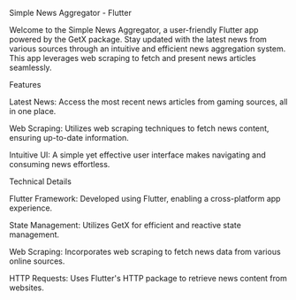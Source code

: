Simple News Aggregator - Flutter

Welcome to the Simple News Aggregator, a user-friendly Flutter app powered by the GetX package. Stay updated with the latest news from various sources through an intuitive and efficient news aggregation system. This app leverages web scraping to fetch and present news articles seamlessly.


Features

Latest News: Access the most recent news articles from gaming sources, all in one place.

Web Scraping: Utilizes web scraping techniques to fetch news content, ensuring up-to-date information.

Intuitive UI: A simple yet effective user interface makes navigating and consuming news effortless.



Technical Details

 Flutter Framework: Developed using Flutter, enabling a cross-platform app experience.

State Management: Utilizes GetX for efficient and reactive state management.

Web Scraping: Incorporates web scraping to fetch news data from various online sources.

 HTTP Requests: Uses Flutter's HTTP package to retrieve news content from websites.
